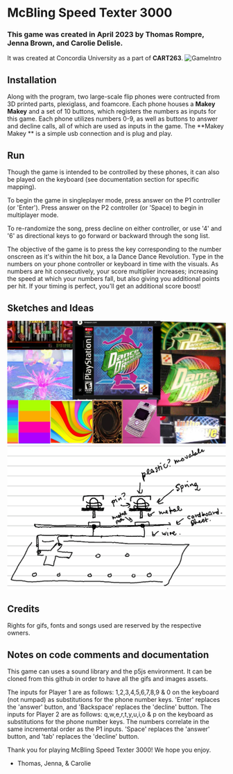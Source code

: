 # McBling Speed Texter 3000

### This game was created in April 2023 by Thomas Rompre, Jenna Brown, and Carolie Delisle.
It was created at Concordia University as a part of **CART263**.
![GameIntro](/P5-Project/gif/Screen%20Recording%202023-04-12%20at%204.12.11%20PM.gif)

## Installation
Along with the program, two large-scale flip phones were contructed from 3D printed parts, plexiglass, and foamcore. Each phone houses a **Makey Makey** and a set of 10 buttons, which registers the numbers as inputs for this game. Each phone utilizes numbers 0-9, as well as buttons to answer and decline calls, all of which are used as inputs in the game. The **Makey Makey ** is a simple usb connection and is plug and play.

## Run
Though the game is intended to be controlled by these phones, it can also be played on the keyboard (see documentation section for specific mapping).

To begin the game in singleplayer mode, press answer on the P1 controller (or 'Enter'). Press answer on the P2 controller (or 'Space) to begin in multiplayer mode. 

To re-randomize the song, press decline on either controller, or use '4' and '6' as directional keys to go forward or backward through the song list.

The objective of the game is to press the key corresponding to the number onscreen as it's within the hit box, a la Dance Dance Revolution. Type in the numbers on your phone controller or keyboard in time with the visuals. As numbers are hit consecutively, your score multiplier increases; increasing the speed at which your numbers fall, but also giving you additional points per hit. If your timing is perfect, you'll get an additional score boost!

## Sketches and Ideas
![MoodBoards](/P5-Project/assets/images/Untitled%20design.jpg)
![MoodBoards](/P5-Project/assets/images/Notes%20-%20page%208.png)

## Credits
Rights for gifs, fonts and songs used are reserved by the respective owners.

## Notes on code comments and documentation
This game can uses a sound library and the p5js environment. It can be cloned from this github in order to have all the gifs and images assets. 

The inputs for Player 1 are as follows:
1,2,3,4,5,6,7,8,9 & 0 on the keyboard (not numpad) as substitutions for the phone number keys. 'Enter' replaces the 'answer' button, and 'Backspace' replaces the 'decline' button.
The inputs for Player 2 are as follows:
q,w,e,r,t,y,u,i,o & p on the keyboard as substitutions for the phone number keys. The numbers correlate in the same incremental order as the P1 inputs. 'Space' replaces the 'answer' button, and 'tab' replaces the 'decline' button. 

Thank you for playing McBling Speed Texter 3000! We hope you enjoy.

- Thomas, Jenna, & Carolie